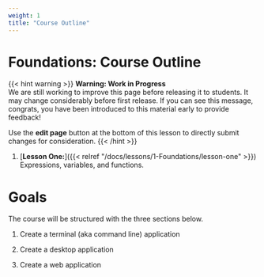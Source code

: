 ```yaml
---
weight: 1
title: "Course Outline"
---
```


# Foundations: Course Outline

{{< hint warning >}}
**Warning: Work in Progress**  
We are still working to improve this page before releasing it to
students. It may change considerably before first release.  If you can
see this message, congrats, you have been introduced to this material
early to provide feedback!

Use the **edit page** button at the bottom of this lesson to directly
submit changes for consideration.
{{< /hint >}}

1. [**Lesson One:**]({{< relref "/docs/lessons/1-Foundations/lesson-one" >}})
   Expressions, variables, and functions.



# Goals

The course will be structured with the three sections below.

1) Create a terminal (aka command line) application

2) Create a desktop application 

3) Create a web application 

